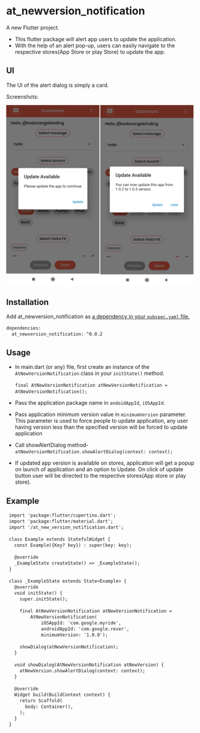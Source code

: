 # at_newversion_notification

A new Flutter project.

* This flutter package will alert app users to update the application.
* With the help of an alert pop-up, users can easily navigate to the respective stores(App Store or play Store) to update the app.

## UI
The UI of the alert dialog is simply a card.

Screenshots:

<img src="https://raw.githubusercontent.com/d2itechnology/at_newversion_notification/main/screenshots/both.png?token=AUJGZABAX3TJOUFYSYZY4ATBHGZHW"/>

## Installation
Add at_newversion_notification as [a dependency in your `pubspec.yaml` file.](https://flutter.io/using-packages/)
```
dependencies:
  at_newversion_notification: ^0.0.2
```
## Usage
* In main.dart (or any) file, first create an instance of the `AtNewVersionNotification` class in your `initState()` method.

   `final AtNewVersionNotification atNewVersionNotification = AtNewVersionNotification();`

* Pass the application package name in `andoidAppId`, `iOSAppId`.

* Pass application minimum version value in `minimumVersion` parameter. This parameter is used to force people to update application, any user having version less than the specified version will be forced to update application

* Call showAlertDialog method-
  `atNewVersionNotification.showAlertDialog(context: context);`

* If updated app version is available on stores, application will get a popup on launch of application and an option to Update. On click of update button user will be directed to the respective stores(App store or play store).

## Example
```
 import 'package:flutter/cupertino.dart';
 import 'package:flutter/material.dart';
 import '/at_new_version_notification.dart';

 class Example extends StatefulWidget {
   const Example({Key? key}) : super(key: key);

   @override
   _ExampleState createState() => _ExampleState();
 }

 class _ExampleState extends State<Example> {
   @override
   void initState() {
     super.initState();

     final AtNewVersionNotification atNewVersionNotification =
         AtNewVersionNotification(
             iOSAppId: 'com.google.myride',
             androidAppId: 'com.google.rever',
             minimumVersion: '1.0.0');

     showDialog(atNewVersionNotification);
   }

   void showDialog(AtNewVersionNotification atNewVersion) {
     atNewVersion.showAlertDialog(context: context);
   }

   @override
   Widget build(BuildContext context) {
     return Scaffold(
       body: Container(),
     );
   }
 }
 ```




